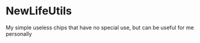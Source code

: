 # NewLifeUtils
 My simple useless chips that have no special use, but can be useful for me personally
